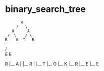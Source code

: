 # binary_search_tree

           R
         /   \
       O      A
     /  \    / \
    R    K  T   R
  /  \
 E    E


R
|__ A
|   |__ R
|   |__ T
|__ O
    |__ K
    |__ R
        |__ E
        |__ E
